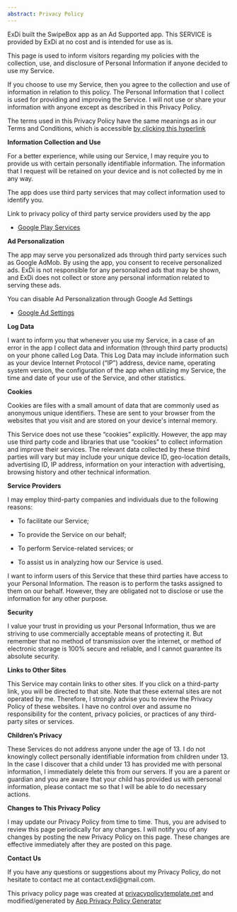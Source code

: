 ```yaml
---
abstract: Privacy Policy
---
```


ExDi built the SwipeBox app as an Ad Supported app. This SERVICE is provided by
ExDi at no cost and is intended for use as is.

This page is used to inform visitors regarding my policies with the collection,
use, and disclosure of Personal Information if anyone decided to use my Service.

If you choose to use my Service, then you agree to the collection and use of
information in relation to this policy. The Personal Information that I collect
is used for providing and improving the Service. I will not use or share your
information with anyone except as described in this Privacy Policy.

The terms used in this Privacy Policy have the same meanings as in our Terms and
Conditions, which is accessible [by clicking this hyperlink](https://github.com/kuroodo/SwipeBox-PrivacyPolicy/blob/master/terms_and_conditions.md)

**Information Collection and Use**

For a better experience, while using our Service, I may require you to provide
us with certain personally identifiable information. The information that I
request will be retained on your device and is not collected by me in any way.

The app does use third party services that may collect information used to
identify you.

Link to privacy policy of third party service providers used by the app

-   [Google Play Services](https://www.google.com/policies/privacy/)

**Ad Personalization**

The app may serve you personalized ads through third party services such as
Google AdMob. By using the app, you consent to receive personalized ads. ExDi is
not responsible for any personalized ads that may be shown, and ExDi does not
collect or store any personal information related to serving these ads.

You can disable Ad Personalization through Google Ad Settings

-   [Google Ad Settings](https://adssettings.google.com/)

**Log Data**

I want to inform you that whenever you use my Service, in a case of an error in
the app I collect data and information (through third party products) on your
phone called Log Data. This Log Data may include information such as your device
Internet Protocol (“IP”) address, device name, operating system version, the
configuration of the app when utilizing my Service, the time and date of your
use of the Service, and other statistics.

**Cookies**

Cookies are files with a small amount of data that are commonly used as
anonymous unique identifiers. These are sent to your browser from the websites
that you visit and are stored on your device's internal memory.

This Service does not use these “cookies” explicitly. However, the app may use
third party code and libraries that use “cookies” to collect information and
improve their services. The relevant data collected by these third parties will
vary but may include your unique device ID, geo-location details, advertising
ID, IP address, information on your interaction with advertising, browsing
history and other technical information.

**Service Providers**

I may employ third-party companies and individuals due to the following reasons:

-   To facilitate our Service;

-   To provide the Service on our behalf;

-   To perform Service-related services; or

-   To assist us in analyzing how our Service is used.

I want to inform users of this Service that these third parties have access to
your Personal Information. The reason is to perform the tasks assigned to them
on our behalf. However, they are obligated not to disclose or use the
information for any other purpose.

**Security**

I value your trust in providing us your Personal Information, thus we are
striving to use commercially acceptable means of protecting it. But remember
that no method of transmission over the internet, or method of electronic
storage is 100% secure and reliable, and I cannot guarantee its absolute
security.

**Links to Other Sites**

This Service may contain links to other sites. If you click on a third-party
link, you will be directed to that site. Note that these external sites are not
operated by me. Therefore, I strongly advise you to review the Privacy Policy of
these websites. I have no control over and assume no responsibility for the
content, privacy policies, or practices of any third-party sites or services.

**Children’s Privacy**

These Services do not address anyone under the age of 13. I do not knowingly
collect personally identifiable information from children under 13. In the case
I discover that a child under 13 has provided me with personal information, I
immediately delete this from our servers. If you are a parent or guardian and
you are aware that your child has provided us with personal information, please
contact me so that I will be able to do necessary actions.

**Changes to This Privacy Policy**

I may update our Privacy Policy from time to time. Thus, you are advised to
review this page periodically for any changes. I will notify you of any changes
by posting the new Privacy Policy on this page. These changes are effective
immediately after they are posted on this page.

**Contact Us**

If you have any questions or suggestions about my Privacy Policy, do not
hesitate to contact me at contact.exdi\@gmail.com.

This privacy policy page was created at
[privacypolicytemplate.net](https://privacypolicytemplate.net) and
modified/generated by [App Privacy Policy
Generator](https://app-privacy-policy-generator.firebaseapp.com/)

